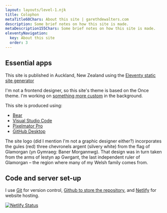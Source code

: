 ```yaml
---
layout: layouts/level-1.njk
title: Colophon
metaTitle60Chars: About this site | garethdewalters.com
description: Some brief notes on how this site is made.
metaDescription155Chars: Some brief notes on how this site is made.
eleventyNavigation:
  key: About this site
  order: 3
---
```

## Essential apps

This site is published in Auckland, New Zealand using the [Eleventy static site generator](https://www.11ty.dev)

I'm not a frontend designer, so this site's theme is based on the Once theme. I'm working on [something more custom](/rebuild/) in the background.

This site is produced using:

- [Bear](https://bear.app)
- [Visual Studio Code](https://code.visualstudio.com)
- [Pixelmator Pro](https://www.pixelmator.com/pro/)
- [GitHub Desktop](https://desktop.github.com)

The site logo (did I mention I'm not a graphic designer either?) incorporates the gules (red) three chevronels argent (silvery white) from the flag of Glamorgan (yn Gymraeg: Baner Morgannwg). That design was in turn taken from the arms of Iestyn ap Gwrgant, the last independent ruler of Glamorgan – the region where many of my Welsh family comes from.

## Code and server set-up

I use [Git](https://git-scm.com) for version control, [Github to store the repository](https://github.com/gdewalters/garethdewalters-website), and [Netlify]() for website hosting.

[![Netlify Status](https://api.netlify.com/api/v1/badges/fcc46af1-f249-4989-ad82-3c79fc37a89b/deploy-status)](https://app.netlify.com/sites/garethdewalters-website/deploys)